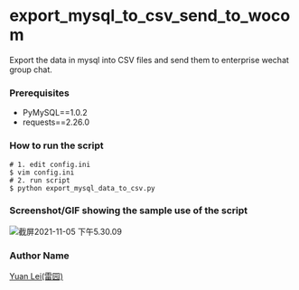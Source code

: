# export_mysql_to_csv_send_to_wocom

Export the data in mysql into CSV files and send them to enterprise wechat group chat.

### Prerequisites

- PyMySQL==1.0.2
- requests==2.26.0

### How to run the script

```shell
# 1. edit config.ini
$ vim config.ini
# 2. run script
$ python export_mysql_data_to_csv.py
```

### Screenshot/GIF showing the sample use of the script

![截屏2021-11-05 下午5.30.09](https://allstarblob.blob.core.chinacloudapi.cn/203301/%E6%88%AA%E5%B1%8F2021-11-05%20%E4%B8%8B%E5%8D%885.30.09.png)

### Author Name

[Yuan Lei(雷园)](https://github.com/LeiyuanBlog)
